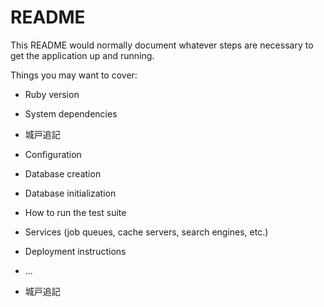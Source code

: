 # README

This README would normally document whatever steps are necessary to get the
application up and running.

Things you may want to cover:

* Ruby version

* System dependencies

* 城戸追記


* Configuration

* Database creation

* Database initialization

* How to run the test suite

* Services (job queues, cache servers, search engines, etc.)

* Deployment instructions

* ...

* 城戸追記
